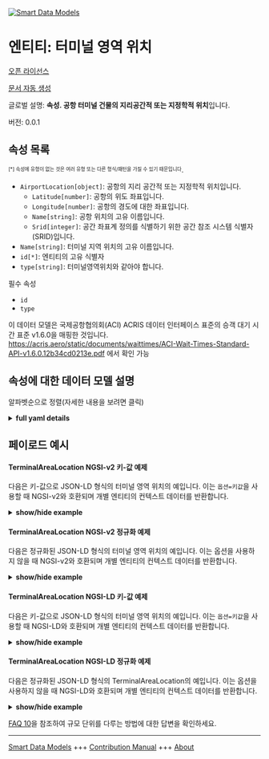 <!-- 10-Header -->  
[![Smart Data Models](https://smartdatamodels.org/wp-content/uploads/2022/01/SmartDataModels_logo.png "Logo")](https://smartdatamodels.org)  
엔티티: 터미널 영역 위치  
==============<!-- /10-Header -->  
<!-- 15-License -->  
[오픈 라이선스](https://github.com/smart-data-models//dataModel.ACRIS/blob/master/TerminalAreaLocation/LICENSE.md)  
[문서 자동 생성](https://docs.google.com/presentation/d/e/2PACX-1vTs-Ng5dIAwkg91oTTUdt8ua7woBXhPnwavZ0FxgR8BsAI_Ek3C5q97Nd94HS8KhP-r_quD4H0fgyt3/pub?start=false&loop=false&delayms=3000#slide=id.gb715ace035_0_60)  
<!-- /15-License -->  
<!-- 20-Description -->  
글로벌 설명: **속성. 공항 터미널 건물의 지리공간적 또는 지정학적 위치**입니다.  
버전: 0.0.1  
<!-- /20-Description -->  
<!-- 30-PropertiesList -->  

## 속성 목록  

<sup><sub>[*] 속성에 유형이 없는 것은 여러 유형 또는 다른 형식/패턴을 가질 수 있기 때문입니다</sub></sup>.  
- `AirportLocation[object]`: 공항의 지리 공간적 또는 지정학적 위치입니다.  	- `Latitude[number]`: 공항의 위도 좌표입니다.    
	- `Longitude[number]`: 공항의 경도에 대한 좌표입니다.    
	- `Name[string]`: 공항 위치의 고유 이름입니다.    
	- `Srid[integer]`: 공간 좌표계 정의를 식별하기 위한 공간 참조 시스템 식별자(SRID)입니다.    
- `Name[string]`: 터미널 지역 위치의 고유 이름입니다.  - `id[*]`: 엔티티의 고유 식별자  - `type[string]`: 터미널영역위치와 같아야 합니다.  <!-- /30-PropertiesList -->  
<!-- 35-RequiredProperties -->  
필수 속성  
- `id`  - `type`  <!-- /35-RequiredProperties -->  
<!-- 40-RequiredProperties -->  
이 데이터 모델은 국제공항협의회(ACI) ACRIS 데이터 인터페이스 표준의 승객 대기 시간 표준 v1.6.0을 매핑한 것입니다. https://acris.aero/static/documents/waittimes/ACI-Wait-Times-Standard-API-v1.6.0.12b34cd0213e.pdf 에서 확인 가능  
<!-- /40-RequiredProperties -->  
<!-- 50-DataModelHeader -->  
## 속성에 대한 데이터 모델 설명  
알파벳순으로 정렬(자세한 내용을 보려면 클릭)  
<!-- /50-DataModelHeader -->  
<!-- 60-ModelYaml -->  
<details><summary><strong>full yaml details</strong></summary>    
```yaml  
TerminalAreaLocation:    
  description: Property. The geospatial or geopolitical location of an Airport Terminal building.    
  properties:    
    AirportLocation:    
      description: The geospatial or geopolitical location of an Airport.    
      properties:    
        Latitude:    
          description: Coordinate for latitude of the Airport.    
          type: number    
          x-ngsi:    
            type: Property    
        Longitude:    
          description: Coordinate for longitude of the Airport.    
          type: number    
          x-ngsi:    
            type: Property    
        Name:    
          description: Unique name for the Airport Location.    
          type: string    
          x-ngsi:    
            type: Property    
        Srid:    
          description: 'A Spatial Reference System Identifier (SRID), to identify the spatial coordinate system definitions.'    
          type: integer    
          x-ngsi:    
            type: Property    
      type: object    
      x-ngsi:    
        type: Property    
    Name:    
      description: Unique name for the Terminal Area Location.    
      type: string    
      x-ngsi:    
        type: Property    
    id:    
      anyOf:    
        - description: Identifier format of any NGSI entity    
          maxLength: 256    
          minLength: 1    
          pattern: ^[\w\-\.\{\}\$\+\*\[\]`|~^@!,:\\]+$    
          type: string    
          x-ngsi:    
            type: Property    
        - description: Identifier format of any NGSI entity    
          format: uri    
          type: string    
          x-ngsi:    
            type: Property    
      description: Unique identifier of the entity    
      x-ngsi:    
        type: Property    
    type:    
      description: It must be equal to TerminalAreaLocation.    
      enum:    
        - TerminalAreaLocation    
      type: string    
      x-ngsi:    
        type: Property    
  required:    
    - id    
    - type    
  type: object    
  x-derived-from: https://acris.aero/static/documents/waittimes/ACI-Wait-Times-API-Specification-v1.6.0.1c4ec122da9a.yaml    
  x-disclaimer: 'Redistribution and use in source and binary forms, with or without modification, are permitted  provided that the license conditions are met. Copyleft (c) 2022 Contributors to Smart Data Models Program'    
  x-license-url: https://github.com/smart-data-models/dataModel.ACRIS/blob/master/TerminalAreaLocation/LICENSE.md    
  x-model-schema: https://smart-data-models.github.io/dataModel.ACRIS/TerminalAreaLocation/schema.json    
  x-model-tags: ACRIS    
  x-version: 0.0.1    
```  
</details>    
<!-- /60-ModelYaml -->  
<!-- 70-MiddleNotes -->  
<!-- /70-MiddleNotes -->  
<!-- 80-Examples -->  
## 페이로드 예시  
#### TerminalAreaLocation NGSI-v2 키-값 예제  
다음은 키-값으로 JSON-LD 형식의 터미널 영역 위치의 예입니다. 이는 `옵션=키값`을 사용할 때 NGSI-v2와 호환되며 개별 엔티티의 컨텍스트 데이터를 반환합니다.  
<details><summary><strong>show/hide example</strong></summary>    
```json  
{  
    "id": "urn:ngsi-ld:TerminalAreaLocation:id:DRIT:21733898",  
    "type": "TerminalAreaLocation",  
    "Name": "East terminal",  
    "AirportLocation": {  
        "Latitude": 40.42,  
        "Longitude": 3.708,  
        "Name": "",  
        "Srid": 4326  
    }  
}  
```  
</details>  
#### TerminalAreaLocation NGSI-v2 정규화 예제  
다음은 정규화된 JSON-LD 형식의 터미널 영역 위치의 예입니다. 이는 옵션을 사용하지 않을 때 NGSI-v2와 호환되며 개별 엔티티의 컨텍스트 데이터를 반환합니다.  
<details><summary><strong>show/hide example</strong></summary>    
```json  
{  
    "id": "urn:ngsi-ld:TerminalAreaLocation:id:BMIE:65800944",  
    "type": "TerminalAreaLocation",  
    "Name": {  
        "type": "Text",  
        "value": "East Terminal"  
    },  
    "AirportLocation": {  
        "type": "StructuredValue",  
        "value": {  
            "Latitude": 40.42,  
            "Longitude": 3.708,  
            "Name": "",  
            "Srid": 4326  
        }  
    },  
    "@context": [  
        "https://raw.githubusercontent.com/smart-data-models/dataModel.ACRIS/master/context.jsonld"  
    ]  
}  
```  
</details>  
#### TerminalAreaLocation NGSI-LD 키-값 예제  
다음은 키-값으로 JSON-LD 형식의 터미널 영역 위치의 예입니다. 이는 `옵션=키값`을 사용할 때 NGSI-LD와 호환되며 개별 엔티티의 컨텍스트 데이터를 반환합니다.  
<details><summary><strong>show/hide example</strong></summary>    
```json  
{  
  "id": "urn:ngsi-ld:TerminalAreaLocation:id:DRIT:21733898",  
  "type": "TerminalAreaLocation",  
  "Name": "East terminal",  
  "AirportLocation": {  
    "Latitude": 40.42,  
    "Longitude": 3.708,  
    "Name": "",  
    "Srid": 4326  
  },  
  "@context": [  
    "https://raw.githubusercontent.com/smart-data-models/dataModel.ACRIS/master/context.jsonld"  
  ]  
}  
```  
</details>  
#### TerminalAreaLocation NGSI-LD 정규화 예제  
다음은 정규화된 JSON-LD 형식의 TerminalAreaLocation의 예입니다. 이는 옵션을 사용하지 않을 때 NGSI-LD와 호환되며 개별 엔티티의 컨텍스트 데이터를 반환합니다.  
<details><summary><strong>show/hide example</strong></summary>    
```json  
{  
    "id": "urn:ngsi-ld:TerminalAreaLocation:id:BMIE:65800944",  
    "type": "TerminalAreaLocation",  
    "Name": {  
        "type": "Property",  
        "value": "East Terminal"  
    },  
    "AirportLocation": {  
        "type": "Property",  
        "value": {  
            "Latitude": 40.42,  
            "Longitude": 3.708,  
            "Name": "",  
            "Srid": 4326  
        }  
    },  
    "@context": [  
        "https://raw.githubusercontent.com/smart-data-models/dataModel.ACRIS/master/context.jsonld"  
    ]  
}  
```  
</details><!-- /80-Examples -->  
<!-- 90-FooterNotes -->  
<!-- /90-FooterNotes -->  
<!-- 95-Units -->  
[FAQ 10](https://smartdatamodels.org/index.php/faqs/)을 참조하여 규모 단위를 다루는 방법에 대한 답변을 확인하세요.  
<!-- /95-Units -->  
<!-- 97-LastFooter -->  
---  
[Smart Data Models](https://smartdatamodels.org) +++ [Contribution Manual](https://bit.ly/contribution_manual) +++ [About](https://bit.ly/Introduction_SDM)<!-- /97-LastFooter -->  
